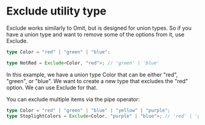 # Exclude utility type

Exclude works similarly to Omit, but is designed for union types. So if you have a union type and want to remove some of the options from it, use Exclude.

```ts
type Color = "red" | "green" | "blue";

type NotRed = Exclude<Color, "red">; // 'green' | 'blue'
```

In this example, we have a union type Color that can be either "red", "green", or "blue". We want to create a new type that excludes the "red" option. We can use Exclude for that.

You can exclude multiple items via the pipe operator:

```ts
type Color = "red" | "green" | "blue" | "yellow" | "purple";
type StoplightColors = Exclude<Color, "purple" | "blue">; // 'red' | 'green' | 'blue'
```
